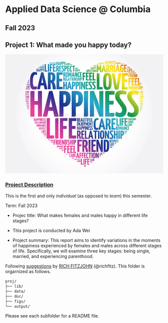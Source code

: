# Applied Data Science @ Columbia
## Fall 2023
## Project 1: What made you happy today?

![image](figs/happinesswordcloud.png)

### [Project Description](doc/Proj1_desc.md)
This is the first and only *individual* (as opposed to *team*) this semester. 

Term: Fall 2023

+ Projec title: What makes females and males happy in different life stages?
+ This project is conducted by Ada Wei

+ Project summary: This report aims to identify variations in the moments of happiness experienced by females and males across different stages of life. Specifically, we will examine three key stages: being single, married, and experiencing parenthood.

Following [suggestions](http://nicercode.github.io/blog/2013-04-05-projects/) by [RICH FITZJOHN](http://nicercode.github.io/about/#Team) (@richfitz). This folder is orgarnized as follows.

```
proj/
├── lib/
├── data/
├── doc/
├── figs/
└── output/
```

Please see each subfolder for a README file.
